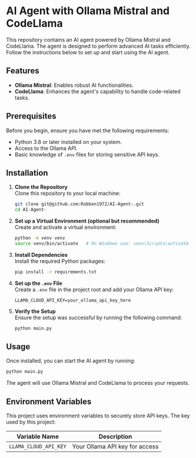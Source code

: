 # AI Agent with Ollama Mistral and CodeLlama

This repository contains an AI agent powered by Ollama Mistral and CodeLlama. The agent is designed to perform advanced AI tasks efficiently. Follow the instructions below to set up and start using the AI agent.

## Features

- **Ollama Mistral**: Enables robust AI functionalities.
- **CodeLlama**: Enhances the agent's capability to handle code-related tasks.

## Prerequisites

Before you begin, ensure you have met the following requirements:

- Python 3.8 or later installed on your system.
- Access to the Ollama API.
- Basic knowledge of `.env` files for storing sensitive API keys.

## Installation

1. **Clone the Repository**  
   Clone this repository to your local machine:
   ```bash
   git clone git@github.com:Robben1972/AI-Agent-.git
   cd AI-Agent-
   ```

2. **Set up a Virtual Environment (optional but recommended)**  
   Create and activate a virtual environment:
   ```bash
   python -m venv venv
   source venv/bin/activate   # On Windows use: venv\Scripts\activate
   ```

3. **Install Dependencies**  
   Install the required Python packages:
   ```bash
   pip install -r requirements.txt
   ```

4. **Set up the `.env` File**  
   Create a `.env` file in the project root and add your Ollama API key:
   ```env
   LLAMA_CLOUD_API_KEY=your_ollama_api_key_here
   ```

5. **Verify the Setup**  
   Ensure the setup was successful by running the following command:
   ```bash
   python main.py
   ```

## Usage

Once installed, you can start the AI agent by running:
```bash
python main.py
```
The agent will use Ollama Mistral and CodeLlama to process your requests.

## Environment Variables

This project uses environment variables to securely store API keys. The key used by this project:

| Variable Name          | Description                   |
|------------------------|-------------------------------|
| `LLAMA_CLOUD_API_KEY` | Your Ollama API key for access |
